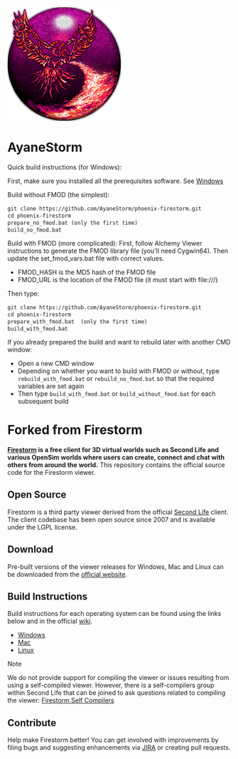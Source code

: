 ![Firestorm Viewer Logo](doc/ayanestorm_256.png)

# AyaneStorm

Quick build instructions (for Windows):

First, make sure you installed all the prerequisites software. See [Windows](doc/building_windows.md)

Build without FMOD (the simplest):
```
git clone https://github.com/AyaneStorm/phoenix-firestorm.git
cd phoenix-firestorm
prepare_no_fmod.bat (only the first time)
build_no_fmod.bat
```

Build with FMOD (more complicated):
First, follow Alchemy Viewer instructions to generate the FMOD library file (you'll need Cygwin64).
Then update the set_fmod_vars.bat file with correct values.

- FMOD_HASH is the MD5 hash of the FMOD file
- FMOD_URL is the location of the FMOD file (it must start with file:///)

Then type:

```
git clone https://github.com/AyaneStorm/phoenix-firestorm.git
cd phoenix-firestorm
prepare_with_fmod.bat  (only the first time)
build_with_fmod.bat
```

If you already prepared the build and want to rebuild later with another CMD window:
- Open a new CMD window
- Depending on whether you want to build with FMOD or without, type `rebuild_with_fmod.bat` or `rebuild_no_fmod.bat` so that the required variables are set again
- Then type `build_with_fmod.bat` or `build_without_fmod.bat` for each subsequent build

# Forked from Firestorm

**[Firestorm](https://www.firestormviewer.org/) is a free client for 3D virtual worlds such as Second Life and various OpenSim worlds where users can create, connect and chat with others from around the world.** This repository contains the official source code for the Firestorm viewer.

## Open Source

Firestorm is a third party viewer derived from the official [Second Life](https://github.com/secondlife/viewer) client. The client codebase has been open source since 2007 and is available under the LGPL license.

## Download

Pre-built versions of the viewer releases for Windows, Mac and Linux can be downloaded from the [official website](https://www.firestormviewer.org/choose-your-platform/).

## Build Instructions

Build instructions for each operating system can be found using the links below and in the official [wiki](https://wiki.firestormviewer.org/).

- [Windows](doc/building_windows.md)
- [Mac](doc/building_macos.md)
- [Linux](doc/building_linux.md)

> [!NOTE]
> We do not provide support for compiling the viewer or issues resulting from using a self-compiled viewer. However, there is a self-compilers group within Second Life that can be joined to ask questions related to compiling the viewer: [Firestorm Self Compilers](https://tinyurl.com/firestorm-self-compilers)

## Contribute

Help make Firestorm better! You can get involved with improvements by filing bugs and suggesting enhancements via [JIRA](https://jira.firestormviewer.org) or creating pull requests.
